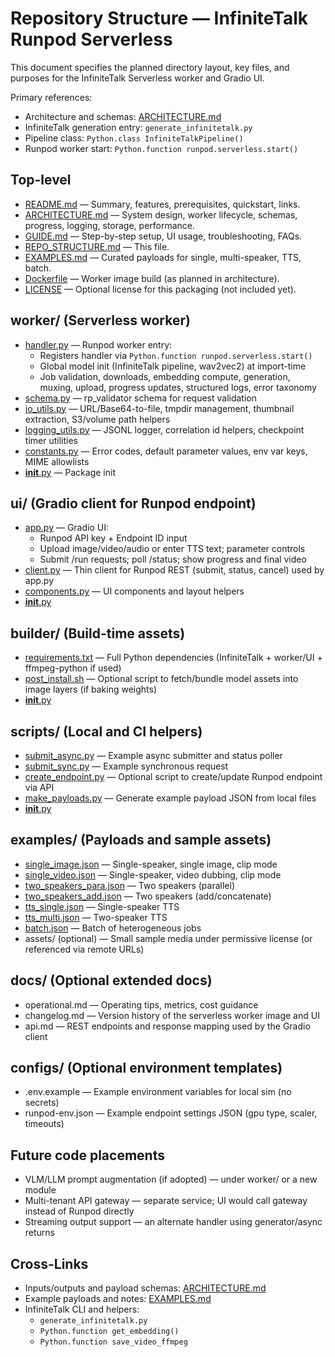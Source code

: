 # Repository Structure — InfiniteTalk Runpod Serverless

This document specifies the planned directory layout, key files, and purposes for the InfiniteTalk Serverless worker and Gradio UI.

Primary references:
- Architecture and schemas: [ARCHITECTURE.md](ARCHITECTURE.md)
- InfiniteTalk generation entry: `generate_infinitetalk.py`
- Pipeline class: `Python.class InfiniteTalkPipeline()`
- Runpod worker start: `Python.function runpod.serverless.start()`


## Top-level

- [README.md](README.md) — Summary, features, prerequisites, quickstart, links.
- [ARCHITECTURE.md](ARCHITECTURE.md) — System design, worker lifecycle, schemas, progress, logging, storage, performance.
- [GUIDE.md](GUIDE.md) — Step-by-step setup, UI usage, troubleshooting, FAQs.
- [REPO_STRUCTURE.md](REPO_STRUCTURE.md) — This file.
- [EXAMPLES.md](EXAMPLES.md) — Curated payloads for single, multi-speaker, TTS, batch.
- [Dockerfile](Dockerfile) — Worker image build (as planned in architecture).
- [LICENSE](LICENSE) — Optional license for this packaging (not included yet).


## worker/ (Serverless worker)

- [handler.py](worker/handler.py) — Runpod worker entry:
  - Registers handler via `Python.function runpod.serverless.start()`
  - Global model init (InfiniteTalk pipeline, wav2vec2) at import-time
  - Job validation, downloads, embedding compute, generation, muxing, upload, progress updates, structured logs, error taxonomy
- [schema.py](worker/schema.py) — rp_validator schema for request validation
- [io_utils.py](worker/io_utils.py) — URL/Base64-to-file, tmpdir management, thumbnail extraction, S3/volume path helpers
- [logging_utils.py](worker/logging_utils.py) — JSONL logger, correlation id helpers, checkpoint timer utilities
- [constants.py](worker/constants.py) — Error codes, default parameter values, env var keys, MIME allowlists
- [__init__.py](worker/__init__.py) — Package init


## ui/ (Gradio client for Runpod endpoint)

- [app.py](ui/app.py) — Gradio UI:
  - Runpod API key + Endpoint ID input
  - Upload image/video/audio or enter TTS text; parameter controls
  - Submit /run requests; poll /status; show progress and final video
- [client.py](ui/client.py) — Thin client for Runpod REST (submit, status, cancel) used by app.py
- [components.py](ui/components.py) — UI components and layout helpers
- [__init__.py](ui/__init__.py)


## builder/ (Build-time assets)

- [requirements.txt](builder/requirements.txt) — Full Python dependencies (InfiniteTalk + worker/UI + ffmpeg-python if used)
- [post_install.sh](builder/post_install.sh) — Optional script to fetch/bundle model assets into image layers (if baking weights)
- [__init__.py](builder/__init__.py)


## scripts/ (Local and CI helpers)

- [submit_async.py](scripts/submit_async.py) — Example async submitter and status poller
- [submit_sync.py](scripts/submit_sync.py) — Example synchronous request
- [create_endpoint.py](scripts/create_endpoint.py) — Optional script to create/update Runpod endpoint via API
- [make_payloads.py](scripts/make_payloads.py) — Generate example payload JSON from local files
- [__init__.py](scripts/__init__.py)


## examples/ (Payloads and sample assets)

- [single_image.json](examples/single_image.json) — Single-speaker, single image, clip mode
- [single_video.json](examples/single_video.json) — Single-speaker, video dubbing, clip mode
- [two_speakers_para.json](examples/two_speakers_para.json) — Two speakers (parallel)
- [two_speakers_add.json](examples/two_speakers_add.json) — Two speakers (add/concatenate)
- [tts_single.json](examples/tts_single.json) — Single-speaker TTS
- [tts_multi.json](examples/tts_multi.json) — Two-speaker TTS
- [batch.json](examples/batch.json) — Batch of heterogeneous jobs
- assets/ (optional) — Small sample media under permissive license (or referenced via remote URLs)


## docs/ (Optional extended docs)

- operational.md — Operating tips, metrics, cost guidance
- changelog.md — Version history of the serverless worker image and UI
- api.md — REST endpoints and response mapping used by the Gradio client


## configs/ (Optional environment templates)

- .env.example — Example environment variables for local sim (no secrets)
- runpod-env.json — Example endpoint settings JSON (gpu type, scaler, timeouts)


## Future code placements

- VLM/LLM prompt augmentation (if adopted) — under worker/ or a new module
- Multi-tenant API gateway — separate service; UI would call gateway instead of Runpod directly
- Streaming output support — an alternate handler using generator/async returns


## Cross-Links

- Inputs/outputs and payload schemas: [ARCHITECTURE.md](ARCHITECTURE.md)
- Example payloads and notes: [EXAMPLES.md](EXAMPLES.md)
- InfiniteTalk CLI and helpers:
  - `generate_infinitetalk.py`
  - `Python.function get_embedding()`
  - `Python.function save_video_ffmpeg`